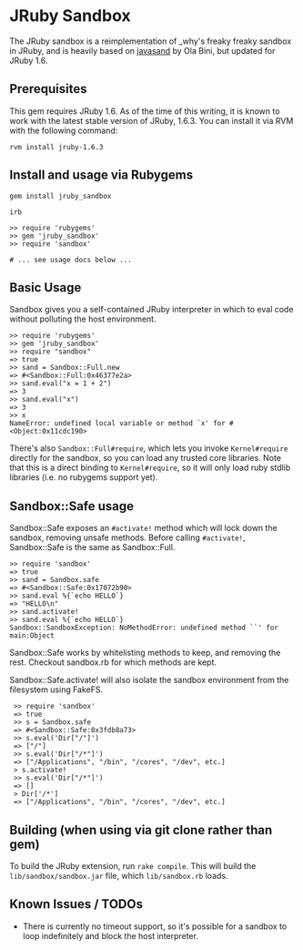 JRuby Sandbox
=============

The JRuby sandbox is a reimplementation of _why's freaky freaky sandbox
in JRuby, and is heavily based on [javasand][1] by Ola Bini, but updated
for JRuby 1.6.

## Prerequisites

This gem requires JRuby 1.6. As of the time of this writing, it is known to
work with the latest stable version of JRuby, 1.6.3. You can install it via
RVM with the following command:

    rvm install jruby-1.6.3

## Install and usage via Rubygems

    gem install jruby_sandbox

    irb

    >> require 'rubygems'
    >> gem 'jruby_sandbox'
    >> require 'sandbox'

    # ... see usage docs below ...

## Basic Usage

Sandbox gives you a self-contained JRuby interpreter in which to eval
code without polluting the host environment.

    >> require 'rubygems'
    >> gem 'jruby_sandbox'
    >> require "sandbox"
    => true
    >> sand = Sandbox::Full.new
    => #<Sandbox::Full:0x46377e2a>
    >> sand.eval("x = 1 + 2")
    => 3
    >> sand.eval("x")
    => 3
    >> x
    NameError: undefined local variable or method `x' for #<Object:0x11cdc190>

There's also `Sandbox::Full#require`, which lets you invoke
`Kernel#require` directly for the sandbox, so you can load any trusted
core libraries.  Note that this is a direct binding to `Kernel#require`,
so it will only load ruby stdlib libraries (i.e. no rubygems support
yet).

## Sandbox::Safe usage

Sandbox::Safe exposes an `#activate!` method which will lock down the sandbox, removing unsafe methods.  Before calling `#activate!`, Sandbox::Safe is the same as Sandbox::Full.

    >> require 'sandbox'
    => true 
    >> sand = Sandbox.safe
    => #<Sandbox::Safe:0x17072b90> 
    >> sand.eval %{`echo HELLO`}
    => "HELLO\n" 
    >> sand.activate! 
    >> sand.eval %{`echo HELLO`}
    Sandbox::SandboxException: NoMethodError: undefined method ``' for main:Object

Sandbox::Safe works by whitelisting methods to keep, and removing the rest.  Checkout sandbox.rb for which methods are kept.

Sandbox::Safe.activate! will also isolate the sandbox environment from the filesystem using FakeFS. 

     >> require 'sandbox'
     => true 
     >> s = Sandbox.safe
     => #<Sandbox::Safe:0x3fdb8a73> 
     >> s.eval('Dir["/"]')
     => ["/"] 
     >> s.eval('Dir["/*"]')
     => ["/Applications", "/bin", "/cores", "/dev", etc.] 
     > s.activate!
     >> s.eval('Dir["/*"]')
     => [] 
     > Dir['/*']
     => ["/Applications", "/bin", "/cores", "/dev", etc.] 

## Building (when using via git clone rather than gem)

To build the JRuby extension, run `rake compile`. This will build the
`lib/sandbox/sandbox.jar` file, which `lib/sandbox.rb` loads.

## Known Issues / TODOs

  * There is currently no timeout support, so it's possible for a
    sandbox to loop indefinitely and block the host interpreter.

[1]: http://ola-bini.blogspot.com/2006/12/freaky-freaky-sandbox-has-come-to-jruby.html
